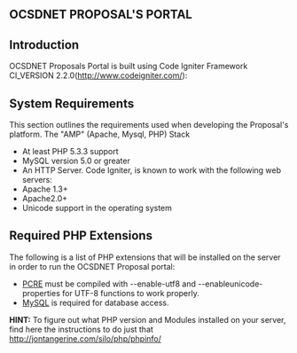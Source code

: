 ## OCSDNET PROPOSAL'S PORTAL

 
Introduction
------------
OCSDNET Proposals Portal is built using Code Igniter Framework CI_VERSION 2.2.0(http://www.codeigniter.com/)</a>:  
 
System Requirements
-----------------------
 
This section outlines the requirements used when developing the Proposal's platform.
The "AMP" (Apache, Mysql, PHP) Stack
 
* At least PHP 5.3.3 support  
* MySQL version 5.0 or greater
* An HTTP Server. Code Igniter, is known to work with the following web servers:
* Apache 1.3+
* Apache2.0+
* Unicode support in the operating system
 
Required PHP Extensions
--------------------------
The following is a list of PHP extensions that will be installed on the server in order to run the OCSDNET Proposal portal:
 
* [PCRE](http://php.net/pcre) must be compiled with --enable-utf8 and --enableunicode-properties for UTF-8 functions to work properly.
* [MySQL](http://php.net/mysql) is required for database access.
 
**HINT:** To figure out what PHP version and Modules installed on your server, find here the instructions to do just that http://jontangerine.com/silo/php/phpinfo/

